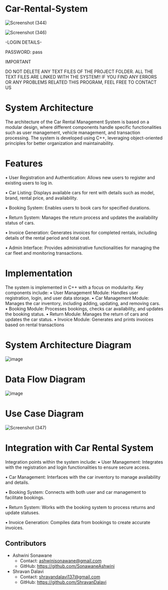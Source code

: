 # Car-Rental-System

![Screenshot (344)](https://github.com/SonawaneAshwini/Car-Rental-System/assets/172588428/50c4f2ff-d4f3-4987-9799-256b53e68cb2)




![Screenshot (346)](https://github.com/SonawaneAshwini/Car-Rental-System/assets/172588428/7ddb7a6d-d6ea-4597-a69e-58cd5716d10d)





-LOGIN DETAILS-

PASSWORD: pass


IMPORTANT

DO NOT DELETE ANY TEXT FILES OF THE PROJECT FOLDER.
ALL THE TEXT FILES ARE LINKED WITH THE SYSTEM!!
IF YOU FIND ANY ERRORS OR ANY PROBLEMS RELATED THIS PROGRAM, 
FEEL FREE TO CONTACT US





# System Architecture
The architecture of the Car Rental Management System is based on a modular design, where different components handle specific functionalities such as user management, vehicle management, and transaction processing. The system is developed using C++, leveraging object-oriented principles for better organization and maintainability.

# Features
•	User Registration and Authentication: Allows new users to register and existing users to log in.

•	Car Listing: Displays available cars for rent with details such as model, brand, rental price, and availability.

•	Booking System: Enables users to book cars for specified durations.

•	Return System: Manages the return process and updates the availability status of cars.

•	Invoice Generation: Generates invoices for completed rentals, including details of the rental period and total cost.

•	Admin Interface: Provides administrative functionalities for managing the car fleet and monitoring transactions.


# Implementation
The system is implemented in C++ with a focus on modularity. Key components include:
•	User Management Module: Handles user registration, login, and user data storage.
•	Car Management Module: Manages the car inventory, including adding, updating, and removing cars.
•	Booking Module: Processes bookings, checks car availability, and updates the booking status.
•	Return Module: Manages the return of cars and updates the car status.
•	Invoice Module: Generates and prints invoices based on rental transactions



# System Architecture Diagram

![image](https://github.com/SonawaneAshwini/Car-Rental-System/assets/172588428/dcf570d8-a023-488b-ac03-9264e112f97c)



 
# Data Flow Diagram

![image](https://github.com/SonawaneAshwini/Car-Rental-System/assets/172588428/dd397739-b99e-4777-af1d-0794ad6ac535)




# Use Case Diagram

![Screenshot (347)](https://github.com/SonawaneAshwini/Car-Rental-System/assets/172588428/365a6302-8f7f-4037-9225-ed4ae1d03cad)







# Integration with Car Rental System
Integration points within the system include:
•	User Management: Integrates with the registration and login functionalities to ensure secure access.

•	Car Management: Interfaces with the car inventory to manage availability and details.

•	Booking System: Connects with both user and car management to facilitate bookings.

•	Return System: Works with the booking system to process returns and update statuses.

•	Invoice Generation: Compiles data from bookings to create accurate invoices.





## Contributors

- Ashwini Sonawane
  - Contact: ashwinisonawane@gmail.com
  - GitHub: https://github.com/SonawaneAshwini
- Shravan Dalavi
  - Contact: shravandalavi137@gmail.com
  - GitHub: https://github.com/ShravanDalavi 






